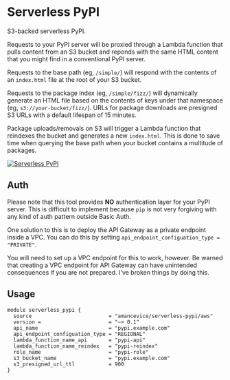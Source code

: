 # Serverless PyPI

S3-backed serverless PyPI.

Requests to your PyPI server will be proxied through a Lambda function that pulls content from an S3 bucket and reponds with the same HTML content that you might find in a conventional PyPI server.

Requests to the base path (eg, `/simple/`) will respond with the contents of an `index.html` file at the root of your S3 bucket.

Requests to the package index (eg, `/simple/fizz/`) will dynamically generate an HTML file based on the contents of keys under that namespace (eg, `s3://your-bucket/fizz/`). URLs for package downloads are presigned S3 URLs with a default lifespan of 15 minutes.

Package uploads/removals on S3 will trigger a Lambda function that reindexes the bucket and generates a new `index.html`. This is done to save time when querying the base path when your bucket contains a multitude of packages.

[![Serverless PyPI](https://github.com/amancevice/terraform-aws-serverless-pypi/blob/master/serverless-pypi.png?raw=true)](https://github.com/amancevice/terraform-aws-serverless-pypi)

## Auth

Please note that this tool provides **NO** authentication layer for your PyPI server. This is difficult to implement because `pip` is not very forgiving with any kind of auth pattern outside Basic Auth.

One solution to this is to deploy the API Gateway as a private endpoint inside a VPC. You can do this by setting `api_endpoint_configuation_type = "PRIVATE"`.

You will need to set up a VPC endpoint for this to work, however. Be warned that creating a VPC endpoint for API Gateway can have unintended consequences if you are not prepared. I've broken things by doing this.

## Usage

```hcl
module serverless_pypi {
  source                         = "amancevice/serverless-pypi/aws"
  version =                      = "~> 0.1"
  api_name                       = "pypi.example.com"
  api_endpoint_configuation_type = "REGIONAL"
  lambda_function_name_api       = "pypi-api"
  lambda_function_name_reindex   = "pypi-reindex"
  role_name                      = "pypi-role"
  s3_bucket_name                 = "pypi.example.com"
  s3_presigned_url_ttl           = 900
}
```
